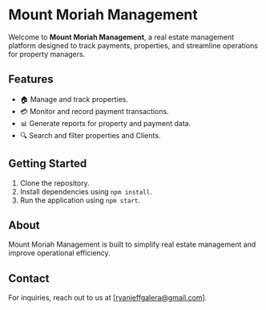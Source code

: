 # Mount Moriah Management

Welcome to **Mount Moriah Management**, a real estate management platform designed to track payments, properties, and streamline operations for property managers.

## Features
- 🏠 Manage and track properties.
- 💳 Monitor and record payment transactions.
- 📊 Generate reports for property and payment data.
- 🔍 Search and filter properties and Clients.

## Getting Started
1. Clone the repository.
2. Install dependencies using `npm install`.
3. Run the application using `npm start`.

## About
Mount Moriah Management is built to simplify real estate management and improve operational efficiency.

## Contact
For inquiries, reach out to us at [ryanjeffgalera@gmail.com].
